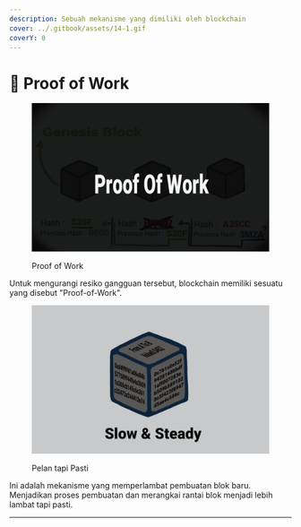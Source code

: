 ```yaml
---
description: Sebuah mekanisme yang dimiliki oleh blockchain
cover: ../.gitbook/assets/14-1.gif
coverY: 0
---
```


# 🔏 Proof of Work

<figure><img src="../.gitbook/assets/8.gif" alt=""><figcaption><p>Proof of Work</p></figcaption></figure>

Untuk mengurangi resiko gangguan tersebut, blockchain memiliki sesuatu yang disebut "Proof-of-Work".

<figure><img src="../.gitbook/assets/9.gif" alt=""><figcaption><p>Pelan tapi Pasti</p></figcaption></figure>

Ini adalah mekanisme yang memperlambat pembuatan blok baru. Menjadikan proses pembuatan dan merangkai rantai blok menjadi lebih lambat tapi pasti.

***
